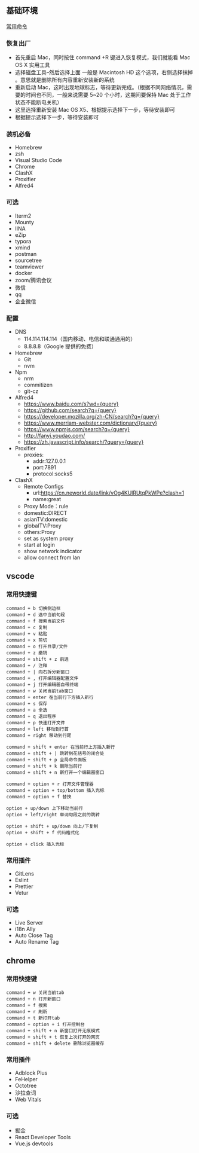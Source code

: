 ## 基础环境

[常用命令](/helper/command#linux)

### 恢复出厂

- 首先重启 Mac，同时按住 command +R 键进入恢复模式，我们就能看 Mac OS X 实用工具
- 选择磁盘工具–然后选择上面 一般是 Macintosh HD 这个选项，右侧选择抹掉 。意思就是删除所有内容重新安装新的系统
- 重新启动 Mac，这时出现地球标志，等待更新完成。（根据不同网络情况，需要的时间也不同，一般来说需要 5~20 个小时，这期间要保持 Mac 处于工作状态不能断电关机）
- 这里选择重新安装 Mac OS X5、根据提示选择下一步，等待安装即可
- 根据提示选择下一步，等待安装即可

### 装机必备

- Homebrew
- zsh
- Visual Studio Code
- Chrome
- ClashX
- Proxifier
- Alfred4

### 可选

- Iterm2
- Mounty
- IINA
- eZip
- typora
- xmind
- postman
- sourcetree
- teamviewer
- docker
- zoom/腾讯会议
- 微信
- qq
- 企业微信

### 配置

- DNS
  - 114.114.114.114（国内移动、电信和联通通用的）
  - 8.8.8.8（Google 提供的免费）
- Homebrew
  - Git
  - nvm
- Npm
  - nrm
  - commitizen
  - git-cz
- Alfred4
  - https://www.baidu.com/s?wd={query}
  - https://github.com/search?q={query}
  - https://developer.mozilla.org/zh-CN/search?q={query}
  - https://www.merriam-webster.com/dictionary/{query}
  - https://www.npmjs.com/search?q={query}
  - http://fanyi.youdao.com/
  - https://zh.javascript.info/search/?query={query}
- Proxifier
  - proxies:
    - addr:127.0.0.1
    - port:7891
    - protocol:socks5
- ClashX
  - Remote Configs
    - url:https://cn.neworld.date/link/vOg4KUlRUtqPkWPe?clash=1
    - name:great
  - Proxy Mode：rule
  - domestic:DIRECT
  - asianTV:domestic
  - globalTV:Proxy
  - others:Proxy
  - set as system proxy
  - start at login
  - show network indicator
  - allow connect from lan

## vscode

### 常用快捷键

```
command + b 切换侧边栏
command + d 选中当前句段
command + f 搜索当前文件
command + c 复制
command + v 粘贴
command + x 剪切
command + o 打开目录/文件
command + z 撤销
command + shift + z 前进
command + / 注释
command + | 向右拆分新窗口
command + , 打开编辑器配置文件
command + j 打开编辑器自带终端
command + w 关闭当前tab窗口
command + enter 在当前行下方插入新行
command + s 保存
command + a 全选
command + q 退出程序
command + p 快速打开文件
command + left 移动到行首
command + right 移动到行尾

command + shift + enter 在当前行上方插入新行
command + shift + | 跳转到花括号的闭合处
command + shift + p 全局命令面板
command + shift + k 删除当前行
command + shift + n 新打开一个编辑器窗口

command + option + r 打开文件管理器
command + option + top/bottom 插入光标
command + option + f 替换

option + up/down 上下移动当前行
option + left/right 单词句段之前的跳转

option + shift + up/down 向上/下复制
option + shift + f 代码格式化

option + click 插入光标
```

### 常用插件

- GitLens
- Eslint
- Prettier
- Vetur

### 可选

- Live Server
- i18n Ally
- Auto Close Tag
- Auto Rename Tag

## chrome

### 常用快捷键

```
command + w 关闭当前tab
command + n 打开新窗口
command + f 搜索
command + r 刷新
command + t 新打开tab
command + option + i 打开控制台
command + shift + n 新窗口打开无痕模式
command + shift + t 恢复上次打开的网页
command + shift + delete 删除浏览器缓存
```

### 常用插件

- Adblock Plus
- FeHelper
- Octotree
- 沙拉查词
- Web Vitals

### 可选

- 掘金
- React Developer Tools
- Vue.js devtools
